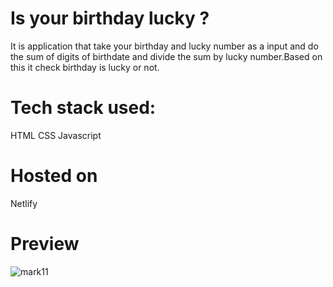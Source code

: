 # Is your birthday lucky ?
It is application that take your birthday and lucky number as a  input and do the sum of digits of birthdate and divide the sum by lucky number.Based on this it check birthday is lucky or not.


# Tech stack used:
 HTML
 CSS
 Javascript

# Hosted on
Netlify

# Preview

![mark11](https://user-images.githubusercontent.com/110533153/188841804-2e4d66f7-54d8-460f-b8d9-724ba2af7e97.PNG)
